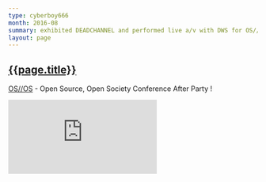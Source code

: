 ```yaml
---
type: cyberboy666
month: 2016-08
summary: exhibited DEADCHANNEL and performed live a/v with DWS for OS//OS after party
layout: page
---
```


## [ {{page.title}} ]({{page.url}})

[OS//OS] - Open Source, Open Society Conference After Party ! 

<div class="video-box" id="ratio169"><iframe id="video-box" src="https://www.youtube.com/embed/aIxbJkC9M8k" frameborder="0" webkitallowfullscreen mozallowfullscreen allowfullscreen></iframe></div>

[OS//OS]: http://www.opensourceopensociety.com/


